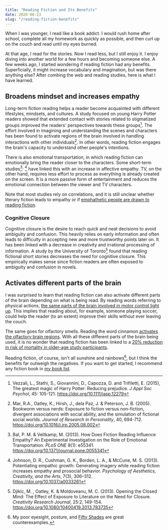 ```yaml
---
title: "Reading Fiction and Its Benefits"
date: 2020-06-23
slug: "/reading-fiction-benefits"
---
```


When I was younger, I read like a book addict. I would rush home after school, complete all my homework as quickly as possible, and then curl up on the couch and read until my eyes burned.

At that age, I read for the stories. Now I read less, but I still enjoy it. I enjoy diving into another world for a few hours and becoming someone else. A few weeks ago, I started wondering if reading fiction had any benefits. Superficially, it might increase vocabulary and imagination, but was there anything else? After combing the web and reading studies, here is what I have learned.

## Broadens mindset and increases empathy
Long-term fiction reading helps a reader become acquainted with different lifestyles, mindsets, and cultures. A study focused on young Harry Potter readers showed that extended contact with stories related to stigmatized groups improved the readers' perspectives towards these groups[^1]. The effort involved in imagining and understanding the scenes and characters has been found to activate regions of the brain involved in handling interactions with other individuals[^2]. In other words, reading fiction engages the brain's capacity to understand other people's intentions.

There is also emotional transportation, in which reading fiction can emotionally bring the reader closer to the characters. Some short-term studies[^3]<sup>,</sup> [^4] have linked this with an increase in affective empathy. TV, on the other hand, requires less effort to process as everything is already created on the screen. It is a more passive form of entertainment and reduces the emotional connection between the viewer and TV characters.

Note that most studies rely on correlations, and it is still unclear whether literary fiction leads to empathy or if [emphathetic people are drawn to reading fiction](https://www.theatlantic.com/science/archive/2016/12/should-psychologists-study-fiction/509405/).

### Cognitive Closure
Cognitive closure is the desire to reach quick and neat decisions to avoid ambiguity and confusion. This heavily relies on early information and often leads to difficulty in accepting new and more trustworthy points later on. It has been linked with a decrease in creativity and irrational processing of information. A study by the University of Toronto[^5] found that reading fictional short stories decreases the need for cognitive closure. This empirically makes sense since fiction readers are often exposed to ambiguity and confusion in novels.

## Activates different parts of the brain
I was surprised to learn that reading fiction can also activate different parts of the brain depending on what is being read. By reading words referring to physical actions, [the same parts of the brain involved in motor control light up](https://www.academia.edu/1362091/Interwoven_functionality_of_the_brains_action_and_language_systems). This implies that reading about, for example, someone playing soccer, could help the reader (to an extent) improve their skills without ever leaving the couch.

The same goes for olfactory smells. Reading the word cinnamon [activates the olfactory brain regions](https://pubmed.ncbi.nlm.nih.gov/16651007/). With all these different parts of the brain being used, it is no wonder that reading fiction has been linked to a [20% reduction in risk of mortality in older-age study participants](https://www.ncbi.nlm.nih.gov/pmc/articles/PMC6245064/).

Reading fiction, of course, isn't all sunshine and rainbows[^6], but I think the benefits far outweigh the negatives. If you want to get started, I recommend any fiction book in [my book list](../../../read).

[^1]: Vezzali, L., Stathi, S., Giovannini, D., Capozza, D. and Trifiletti, E. (2015), The greatest magic of Harry Potter: Reducing prejudice. *J Appl Soc Psychol*, 45: 105-121. https://doi.org/10.1111/jasp.12279

[^2]: Mar, R.A., Oatley, K., Hirsh, J., dela Paz, J. & Peterson, J. B. (2005). Bookworm versus nerds: Exposure to fiction versus non-fiction, divergent associations with social ability, and the simulation of fictional social worlds. *Journal of Research in Personality*, 40, 694-712. https://doi.org/10.1016/j.jrp.2005.08.002

[^3]: Bal, P. M. & Veltkamp, M. (2013). How Does Fiction Reading Influence Empathy? An Experimental Investigation on the Role of Emotional Transportation. *PLoS ONE* 8(1): e55341. https://doi.org/10.1371/journal.pone.0055341

[^4]: Johnson, D. R., Cushman, G. K., Borden, L. A., & McCune, M. S. (2013). Potentiating empathic growth: Generating imagery while reading fiction increases empathy and prosocial behavior. *Psychology of Aesthetics, Creativity, and the Arts*, 7(3), 306–312. https://doi.org/10.1037/a0033261

[^5]: Djikic, M. , Oatley, K. & Moldoveanu, M. C. (2013). Opening the Closed Mind: The Effect of Exposure to Literature on the Need for Closure. *Creativity Research Journal*, 25:2, 149-154. https://doi.org/10.1080/10400419.2013.783735

[^6]: My poor eyesight, posture, and [Fifty Shades](https://pubmed.ncbi.nlm.nih.gov/25144515/) are great counterexamples.